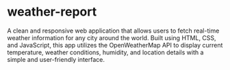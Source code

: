 # weather-report
A clean and responsive web application that allows users to fetch real-time weather information for any city around the world. Built using HTML, CSS, and JavaScript, this app utilizes the OpenWeatherMap API to display current temperature, weather conditions, humidity, and location details with a simple and user-friendly interface.
